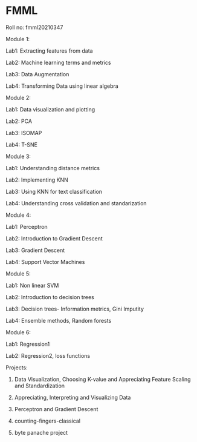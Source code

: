 # FMML 
Roll no: fmml20210347

Module 1:

Lab1: Extracting features from data

Lab2: Machine learning terms and metrics

Lab3: Data Augmentation

Lab4: Transforming Data using linear algebra 

Module 2: 

Lab1: Data visualization and plotting

Lab2: PCA

Lab3: ISOMAP

Lab4: T-SNE

Module 3: 

Lab1: Understanding distance metrics

Lab2: Implementing KNN

Lab3: Using KNN for text classification

Lab4: Understanding cross validation and standarization

Module 4:

Lab1: Perceptron

Lab2: Introduction to Gradient Descent

Lab3: Gradient Descent

Lab4: Support Vector Machines

Module 5:

Lab1: Non linear SVM

Lab2: Introduction to decision trees

Lab3: Decision trees- Information metrics, Gini Imputity

Lab4: Ensemble methods, Random forests

Module 6:

Lab1: Regression1

Lab2: Regression2, loss functions

Projects:
 
1. Data Visualization, Choosing K-value and Appreciating Feature Scaling and Standardization

2. Appreciating, Interpreting and Visualizing Data

3. Perceptron and Gradient Descent

4. counting-fingers-classical

5. byte panache project
